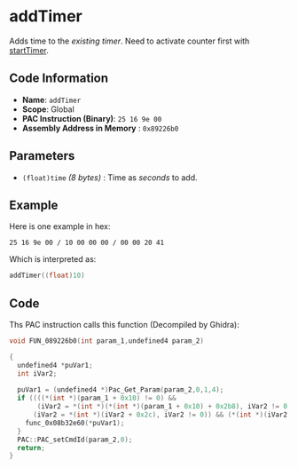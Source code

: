 # addTimer

Adds time to the *existing timer*. Need to activate counter first with [startTimer](./starttimer.md).

## Code Information

- **Name**: `addTimer`
- **Scope**: Global
- **PAC Instruction (Binary)**: `25 16 9e 00`
- **Assembly Address in Memory** : `0x89226b0`

## Parameters

- `(float)time` *(8 bytes)* : Time as *seconds* to add.

## Example

Here is one example in hex:

```25 16 9e 00 / 10 00 00 00 / 00 00 20 41```

Which is interpreted as:

```c
addTimer((float)10)
```

## Code

Ths PAC instruction calls this function (Decompiled by Ghidra):

```c
void FUN_089226b0(int param_1,undefined4 param_2)

{
  undefined4 *puVar1;
  int iVar2;
  
  puVar1 = (undefined4 *)Pac_Get_Param(param_2,0,1,4);
  if ((((*(int *)(param_1 + 0x10) != 0) &&
       (iVar2 = *(int *)(*(int *)(param_1 + 0x10) + 0x2b8), iVar2 != 0)) &&
      (iVar2 = *(int *)(iVar2 + 0x2c), iVar2 != 0)) && (*(int *)(iVar2 + 100) != 0)) {
    func_0x08b32e60(*puVar1);
  }
  PAC::PAC_setCmdId(param_2,0);
  return;
}
```

